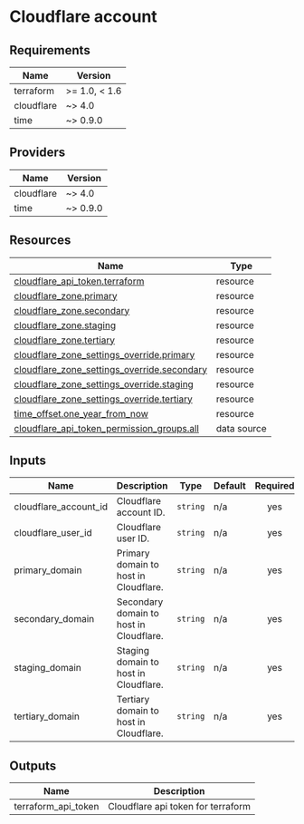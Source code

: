 # Cloudflare account

<!-- BEGIN-TF-DOCS -->

## Requirements

| Name | Version |
|------|---------|
| terraform | >= 1.0, < 1.6 |
| cloudflare | ~> 4.0 |
| time | ~> 0.9.0 |

## Providers

| Name | Version |
|------|---------|
| cloudflare | ~> 4.0 |
| time | ~> 0.9.0 |

## Resources

| Name | Type |
|------|------|
| [cloudflare_api_token.terraform](https://registry.terraform.io/providers/cloudflare/cloudflare/latest/docs/resources/api_token) | resource |
| [cloudflare_zone.primary](https://registry.terraform.io/providers/cloudflare/cloudflare/latest/docs/resources/zone) | resource |
| [cloudflare_zone.secondary](https://registry.terraform.io/providers/cloudflare/cloudflare/latest/docs/resources/zone) | resource |
| [cloudflare_zone.staging](https://registry.terraform.io/providers/cloudflare/cloudflare/latest/docs/resources/zone) | resource |
| [cloudflare_zone.tertiary](https://registry.terraform.io/providers/cloudflare/cloudflare/latest/docs/resources/zone) | resource |
| [cloudflare_zone_settings_override.primary](https://registry.terraform.io/providers/cloudflare/cloudflare/latest/docs/resources/zone_settings_override) | resource |
| [cloudflare_zone_settings_override.secondary](https://registry.terraform.io/providers/cloudflare/cloudflare/latest/docs/resources/zone_settings_override) | resource |
| [cloudflare_zone_settings_override.staging](https://registry.terraform.io/providers/cloudflare/cloudflare/latest/docs/resources/zone_settings_override) | resource |
| [cloudflare_zone_settings_override.tertiary](https://registry.terraform.io/providers/cloudflare/cloudflare/latest/docs/resources/zone_settings_override) | resource |
| [time_offset.one_year_from_now](https://registry.terraform.io/providers/hashicorp/time/latest/docs/resources/offset) | resource |
| [cloudflare_api_token_permission_groups.all](https://registry.terraform.io/providers/cloudflare/cloudflare/latest/docs/data-sources/api_token_permission_groups) | data source |

## Inputs

| Name | Description | Type | Default | Required |
|------|-------------|------|---------|:--------:|
| cloudflare\_account\_id | Cloudflare account ID. | `string` | n/a | yes |
| cloudflare\_user\_id | Cloudflare user ID. | `string` | n/a | yes |
| primary\_domain | Primary domain to host in Cloudflare. | `string` | n/a | yes |
| secondary\_domain | Secondary domain to host in Cloudflare. | `string` | n/a | yes |
| staging\_domain | Staging domain to host in Cloudflare. | `string` | n/a | yes |
| tertiary\_domain | Tertiary domain to host in Cloudflare. | `string` | n/a | yes |

## Outputs

| Name | Description |
|------|-------------|
| terraform\_api\_token | Cloudflare api token for terraform |

<!-- END-TF-DOCS ---->
